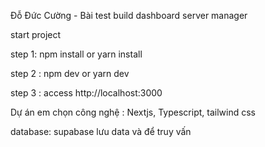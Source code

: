 Đỗ Đức Cường - Bài test build dashboard server manager

start project

step 1: npm install or yarn install

step 2 : npm dev or yarn dev

step 3 : access http://localhost:3000


Dự án em chọn công nghệ : Nextjs, Typescript, tailwind css

database: supabase lưu data và để truy vấn 

